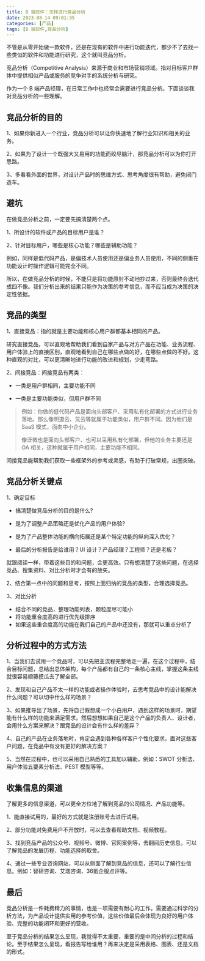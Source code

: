 ```yaml
---
title: B 端软件：怎样进行竞品分析
date: 2023-08-14 09:01:35
categories: [产品]
tags: [B 端软件,竞品分析]
---
```


不管是从零开始做一款软件，还是在现有的软件中进行功能迭代，都少不了去找一些类似的软件和功能进行研究，这个就叫竞品分析。

竞品分析（Competitive Analysis）来源于商业和市场营销领域。指对目标客户群体中提供相似产品或服务的竞争对手的系统分析与研究。

作为一个 B 端产品经理，在日常工作中也经常会需要进行竞品分析。下面谈谈我对竞品分析的一些理解。
<!--more-->

## 竞品分析的目的

1、如果你新进入一个行业，竞品分析可以让你快速地了解行业知识和相关的业务。

2、如果为了设计一个既强大又易用的功能而绞尽脑汁，那竞品分析可以为你打开思路。

3、多看看外面的世界，对设计产品时的思维方式、思考角度很有帮助，避免闭门造车。

## 避坑

在做竞品分析之前，一定要先搞清楚两个点。

1、所设计的软件或产品的目标用户是谁？

2、针对目标用户，哪些是核心功能？哪些是辅助功能？

例如，同样是低代码产品，是偏技术人员使用还是偏业务人员使用，不同的侧重在功能设计时操作逻辑可能完全不同。

所以，在做竞品分析的时候，不能只是将功能原封不动地抄过来，否则最终会迭代成四不像。我们分析出来的结果只能作为决策的参考信息，而不应当成为决策的决定性依据。

## 竞品的类型

1、直接竞品：指的就是主要功能和核心用户群都基本相同的产品。 

研究直接竞品，可以直观地帮助我们看到自家产品与对方产品在功能、业务流程、用户体验上的直接区别，直观地看到自己在哪些点做的好，在哪些点做的不好。这种直观的对比，可以更清晰地进行功能的改进和规划，少走弯路。

2、间接竞品：间接竞品有两类：

* 一类是用户群相同，主要功能不同

* 一类是主要功能类似，但用户群不同

> 例如：你做的低代码产品是面向头部客户、采用私有化部署的方式进行业务落地。那么像明道云、氚云等就属于功能类似，用户群不同。因为他们是  SaaS  模式，面向中小企业。
>
> 像泛微也是面向头部客户、也可以采用私有化部署，但他的业务主要还是  OA  相关，这种就属于用户相同，主要功能不相同。

间接竞品能帮助我们获取一些框架外的参考或灵感，有助于打破常规，出圈突破。

## 竞品分析关键点

1、确定目标

* 搞清楚做竞品分析的目的是什么?

* 是为了调整产品策略还是优化产品的用户体验?

* 是为了产品整体功能的横向拓展还是某个特定功能的纵向深入优化？

* 最后的分析报告是给谁用？UI  设计？产品经理？工程师？还是老板？

就跟阅读一样，带着这些目的和问题，会更高效。只有想清楚了这些问题，在选择竞品、搜集资料、对比分析时才会有的放矢。

2、结合第一点中的问题和思考，按照上面归纳的竞品的类型，合理选择竞品。

3、对比分析

* 结合不同的竞品，整理功能列表，颗粒度尽可能小
* 将功能重合度高的进行优先级排序
* 如果这些重合度高的功能在我们自己的产品中还没有，那就可以重点分析了

## 分析过程中的方式方法

1、当我们去试用一个竞品时，可以先把主流程完整地走一遍，在这个过程中，结合目标问题，总结出总体架构，每个产品都有自己的一条核心主线，掌握这条主线就很容易顺藤摸瓜去了解全部。

2、发现和自己产品不太一样的功能或者操作体验时，去思考竞品中的设计能解决什么问题？可以切中什么样的场景？

3、如果推导出了场景，先将自己假想成一个小白用户，遇到这样的场景时，期望能有什么样的功能来满足需求。然后想想如果自己是这个产品的负责人、设计者，会用什么方案来解决？跟竞品的设计会有什么样的差异？

4、自己的产品在业务落地时，肯定会遇到各种各样客户个性化要求，面对这些客户问题，在竞品中有没有更好的解决方案？

5、当然在过程中，也可以采用自己熟悉的工具加以辅助，例如：SWOT 分析法、用户体验五要素分析法、PEST 模型等等。

## 收集信息的渠道

了解更多的信息渠道，可以更全方位地了解到竞品的公司情况、产品功能等。

1、能直接试用的，最好的方式就是注册账号去进行试用。

2、部分功能对免费用户不开放时，可以去查看帮助文档、视频教程。

3、找到竞品产品的公众号、视频号、微博、官网案例等，去翻阅历史信息，可以了解竞品的发展历程、功能选择的取舍。

4、通过一些专业咨询网站，可以从侧面了解到竞品的信息，还可以了解行业信息。例如：智研咨询、艾瑞咨询、36氪企服点评等。

## 最后

竞品分析是一件耗费精力的事情，也是一项需要有耐心的工作。需要通过科学的分析方法，为产品设计提供实用的参考价值，这些价值最后会体现为良好的用户体验、完整的功能闭环和更好的营收。

至于竞品分析的结果怎么呈现，我觉得不太重要，重要的是中间分析的过程和结论。至于结果怎么呈现，看报告写给谁用？再来决定是采用表格、图表、还是文档的形式。